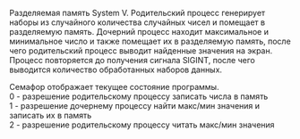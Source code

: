Разделяемая память System V. Родительский процесс генерирует наборы из случайного количества случайных чисел и помещает в разделяемую память. Дочерний процесс находит максимальное и минимальное число и также помещает их в разделяемую память, после чего родительский процесс выводит найденные значения на экран. Процесс повторяется до получения сигнала SIGINT, после чего выводится количество обработанных наборов данных.

Семафор отображает текущее состояние программы.<br>
0 - разрешение родительскому процессу записать числа в память<br>
1 - разрешение дочернему процессу найти макс/мин значения и записать их в память<br>
2 - разрешение родительскому процессу читать макс/мин значения
